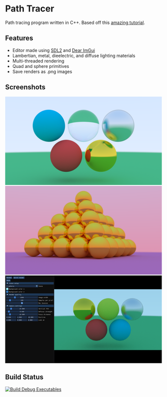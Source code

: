 # Path Tracer
Path tracing program written in C++. Based off this [amazing tutorial](https://raytracing.github.io/).

## Features
* Editor made using [SDL2](https://www.libsdl.org/) and [Dear ImGui](https://github.com/ocornut/imgui)
* Lambertian, metal, dieelectric, and diffuse lighting materials
* Multi-threaded rendering
* Quad and sphere primitives
* Save renders as .png images

## Screenshots
![](screenshots/materials.png)
![](screenshots/pyramid.png)
![](screenshots/editor.png)

## Build Status
[![Build Debug Executables](https://github.com/JoeZlonicky/raytracing/actions/workflows/build.yml/badge.svg)](https://github.com/JoeZlonicky/raytracing/actions/workflows/build.yml)